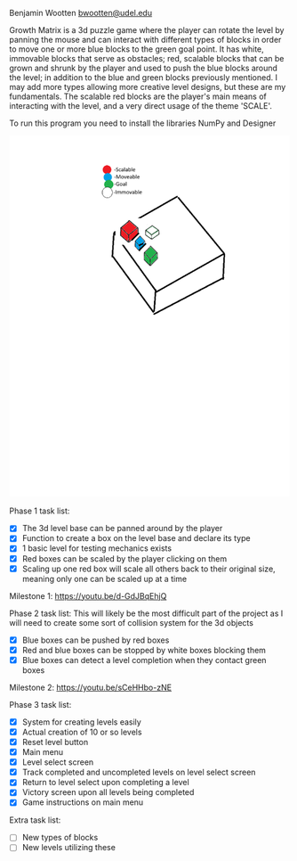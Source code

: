 Benjamin Wootten
bwootten@udel.edu

Growth Matrix is a 3d puzzle game where the player can rotate the level
by panning the mouse and can interact with different types of blocks in order to
move one or more blue blocks to the green goal point.
It has white, immovable blocks that serve as obstacles;
red, scalable blocks that can be grown and shrunk by the player and used to push the
blue blocks around the level; in addition to the blue and green blocks previously
mentioned. I may add more types allowing more creative level designs,
but these are my fundamentals.
The scalable red blocks are the player's main means of interacting with the level,
and a very direct usage of the theme 'SCALE'.

To run this program you need to install the libraries NumPy and Designer

![Sketch demonstrating the level with each type of block present](https://github.com/BenjaminWootten/Final-Project-CISC-108-honors/blob/main/Images/CISC108%20final%20project%20sketch.png)

Phase 1 task list:
- [x] The 3d level base can be panned around by the player
- [x] Function to create a box on the level base and declare its type
- [x] 1 basic level for testing mechanics exists
- [x] Red boxes can be scaled by the player clicking on them
- [x] Scaling up one red box will scale all others back to their original size,
        meaning only one can be scaled up at a time

Milestone 1: https://youtu.be/d-GdJBqEhjQ

Phase 2 task list:
This will likely be the most difficult part of the project as I will need to create
some sort of collision system for the 3d objects
- [x] Blue boxes can be pushed by red boxes
- [x] Red and blue boxes can be stopped by white boxes blocking them
- [x] Blue boxes can detect a level completion when they contact green boxes

Milestone 2: https://youtu.be/sCeHHbo-zNE

Phase 3 task list:
- [x] System for creating levels easily
- [x] Actual creation of 10 or so levels
- [x] Reset level button
- [x] Main menu
- [x] Level select screen
- [x] Track completed and uncompleted levels on level select screen
- [x] Return to level select upon completing a level
- [x] Victory screen upon all levels being completed
- [x] Game instructions on main menu

Extra task list:
- [ ] New types of blocks
- [ ] New levels utilizing these